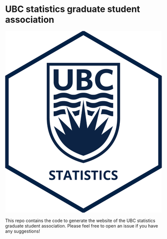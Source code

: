 # UBC statistics graduate student association


![logo](ubc_stats_hexsticker.png "UBC statistics")

This repo contains the code to generate the website of the UBC statistics
graduate student association.
Please feel free to open an issue if you have any suggestions!
